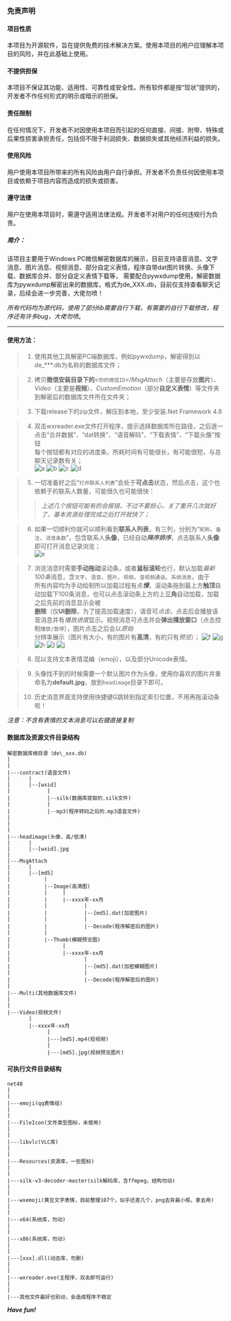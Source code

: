 ### 免责声明

#### 项目性质

本项目为开源软件，旨在提供免费的技术解决方案。使用本项目的用户应理解本项目的风险，并在此基础上使用。

#### 不提供担保

本项目不保证其功能、适用性、可靠性或安全性。所有软件都是按“现状”提供的，开发者不作任何形式的明示或暗示的担保。

#### 责任限制

在任何情况下，开发者不对因使用本项目而引起的任何直接、间接、附带、特殊或后果性损害承担责任，包括但不限于利润损失、数据损失或其他经济利益的损失。

#### 使用风险

用户使用本项目所带来的所有风险由用户自行承担。开发者不负责任何因使用本项目或依赖于项目内容而造成的损失或损害。

#### 遵守法律

用户在使用本项目时，需遵守适用法律法规。开发者不对用户的任何违规行为负责。


##### 简介：

该项目主要用于Windows PC微信解密数据库的展示，目前支持语音消息、文字消息、图片消息、视频消息、部分自定义表情，程序自带dat图片转换、头像下载、数据库合并、部分自定义表情下载等，
需要配合pywxdump使用，解密数据库为pywxdump解密出来的数据库，格式为de_XXX.db，目前仅支持查看聊天记录，后续会进一步完善，大佬勿喷！

*所有代码均为源代码，使用了部分lib需要自行下载，有需要的自行下载修改，程序还有许多bug，大佬勿喷*。

***

#### 使用方法：

> 1. 使用其他工具解密PC端数据库，例如pywxdump，解密得到以de_\***.db为名称的数据库文件；

> 2. 拷贝**微信安装目录下的**<`你的微信ID`>/*MsgAttach*（主要是存放**图片**）、*Video*（主要是**视频**）、*CustomEmotion*（部分**自定义表情**）等文件夹到解密后的数据库文件所在文件夹；

> 3. 下载release下的zip文件，解压到本地，至少安装.Net Framework 4.8

> 4. 双击wxreader.exe文件打开程序，提示选择数据库所在路径，之后逐一点击“合并数据”、“dat转换”、“语音解码”，“下载表情”、“下载头像”按钮  
每个按钮都有对应的进度条，所耗时间有可能很长，有可能很短，与总聊天记录数有关；  
	![a](Resources/a.png) ![b](Resources/b.png) ![c](Resources/c.png) ![d](Resources/d.png)


> 5. 一切准备好之后“`打开联系人列表`”会处于**可点击**状态，然后点击，这个也依赖于的联系人数量，可能很久也可能很快：  
>>	*上述几个按钮可能有的会报错，不过不要担心，关了重开几次就好了，基本资源处理完成之后打开就快了；*


> 6. 如果一切顺利你就可以顺利看到**联系人列表**，有三列，分别为“`昵称`、`备注`、`消息条数`”，包含联系人**头像**，已经自动***降序排序***，点击联系人**头像**即可打开消息记录浏览；  
	![e](Resources/e.png)


> 7. 浏览消息时需要**手动拖动**滚动条，或者**鼠标滚轮**也行，默认加载*最新100条*消息，含`文字`、`语音`、`图片`、`视频`、`音视频通话`、`系统消息`，由于  
	所有内容均为手动绘制所以加载过程有点***慢***，滚动条拖到最上方**触顶**自动加载下100条消息，也可以点击滚动条上方的上**三角**自动加载，加载之后先前的消息显示会被  
	**删除**（仅**UI删除**，为了提高加载速度），语音可*点击*，点击后会播放语音消息并有*播放进度*显示。视频消息可点击并会**弹出播放窗口**（点击控制`播放/暂停`），图片点击之后会以*原始*  
	分辨率展示（图片有大小，有的图片有**高清**，有的只有*预览*）；
	![f](Resources/f.png) ![g](Resources/g.png) ![h](Resources/h.png) ![i](Resources/i.png) ![j](Resources/j.png)

> 8. 现以支持文本表情混编（emoji），以及部分Unicode表情。

> 9. 头像找不到的时候需要一个默认图片作为头像，使用你喜欢的图片并重命名为**default.jpg**，放到`headimage`目录下即可。

> 10. 历史消息界面支持使用快捷键G跳转到指定索引位置，不用再拖滚动条啦！
	
*注意：不含有表情的文本消息可以右键直接复制*

#### 数据库及资源文件目录结构

	解密数据库根目录（de\_xxx.db)
	|
	|
	|---contract(语音文件)
	|      |
	|      |--[wxid]
	|            |
	|            |--silk(数据库提取的.silk文件)
	|            |
	|            |--mp3(程序转码之后的.mp3语音文件)
	|
	|
	|      
	|---headimage(头像，高/低清)
	|      |
	|      |--[wxid].jpg
	|
	|---MsgAttach
	|      |
	|      |--[md5]
	|           |
	|           |--Image(高清图)
	|	        |     |
	|           |     |--xxxx年-xx月
	|           |            |
	|           |            |--[md5].dat(加密图片)
	|           |            |
	|	        |            |--Decode(程序解密后的图片)
	|           |
	|           |--Thumb(模糊预览图)
	|                 |
	|                 |--xxxx年-xx月
	|                        |
	|                        |--[md5].dat(加密模糊图片)
	|                        |
	|                        |--Decode(程序解密后的图片)
	|
	|---Multi(其他数据库文件)
	|
	|
	|---Video(视频文件)
	       |
	       |--xxxx年-xx月
	             |
	             |---[md5].mp4(短视频)
	             |
	             |---[md5].jpg(视频预览图片)
	

#### 可执行文件目录结构

	net48
	|
	|
	|---emoji(qq表情组)
	|
	|
	|---FileIcon(文件类型图标，未使用)
	|
	|
	|---libvlc(VLC库)
	|
	|
	|---Resources(资源库，一些图标)
	|
	|
	|---silk-v3-decoder-master(silk解码库，含ffmpeg，结构勿动)
	|
	|
	|---wxemoji(黄豆文字表情，目前整理107个，似乎还差几个，png去背最小框，拿去用)
	|
	|
	|---x64(系统库，勿动)
	|
	|
	|---x86(系统库，勿动)
	|
	|
	|---[xxx].dll(动态库，勿删)
	|
	|
	|---wxreader.exe(主程序，双击即可运行)
	|
	|
	|---其他文件最好也别动，会造成程序不稳定



***Have fun!***


